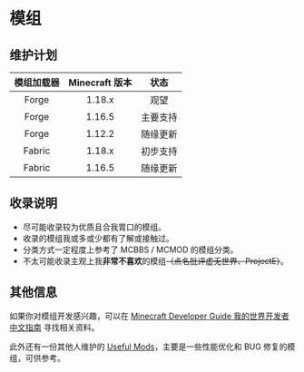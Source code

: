 # 模组

## 维护计划

| 模组加载器 | Minecraft 版本 |   状态   |
| :--------: | :------------: | :------: |
|   Forge    |     1.18.x     |   观望   |
|   Forge    |     1.16.5     | 主要支持 |
|   Forge    |     1.12.2     | 随缘更新 |
|   Fabric   |     1.18.x     | 初步支持 |
|   Fabric   |     1.16.5     | 随缘更新 |

## 收录说明

- 尽可能收录较为优质且合我胃口的模组。
- 收录的模组我或多或少都有了解或接触过。
- 分类方式一定程度上参考了 MCBBS / MCMOD 的模组分类。
- 不太可能收录主观上我**非常不喜欢**的模组~~（点名批评虚无世界、ProjectE）~~。

## 其他信息

如果你对模组开发感兴趣，可以在 [Minecraft Developer Guide 我的世界开发者中文指南](https://github.com/Mouse0w0/MinecraftDeveloperGuide) 寻找相关资料。

此外还有一份其他人维护的 [Useful Mods](https://github.com/NordicGamerFE/usefulmods)，主要是一些性能优化和 BUG 修复的模组，可供参考。
